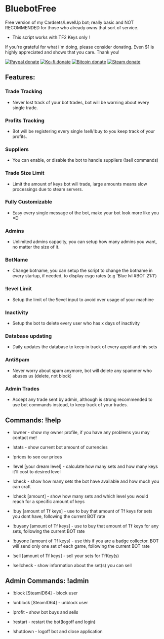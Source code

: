 # BluebotFree
Free version of my Cardsets/LevelUp bot; really basic and NOT RECOMMENDED for those who already owns that sort of service.

* This script works with TF2 Keys only !

If you're grateful for what i'm doing, please consider donating. Even $1 is highly appreciated and shows that you care. Thank you!
<p>
<a href="https://www.paypal.com/cgi-bin/webscr?cmd=_s-xclick&hosted_button_id=ZGFRUQCHW3Y4S&source=url" rel="nofollow"><img src="https://img.shields.io/badge/Paypal-donate-yellow" alt="Paypal donate" data-canonical-src="https://img.shields.io/badge/Paypal-donate-yellow" style="max-width:100%;"></a>
<a href="https://ko-fi.com/justazul" rel="nofollow"><img src="https://img.shields.io/badge/Ko--fi-donate-yellow" alt="Ko-fi donate" data-canonical-src="https://img.shields.io/badge/Ko--fi-donate-yellow" style="max-width:100%;"></a>
<a href="https://blockstream.info/address/39GQuXS1jHFWJ7daFRhz6oEcXngzvj1jiG" rel="nofollow"><img src="https://img.shields.io/badge/Bitcoin-donate-yellow" alt="Bitcoin donate" data-canonical-src="https://img.shields.io/badge/Bitcoin-donate-yellow" style="max-width:100%;"></a>
<a href="https://steamcommunity.com/tradeoffer/new/?partner=217734041&token=8O2Nj7Jv" rel="nofollow"><img src="https://img.shields.io/badge/Steam-donate-yellow" alt="Steam donate" data-canonical-src="https://img.shields.io/badge/Steam-donate-yellow" style="max-width:100%;"></a>
</p>

## Features:

### Trade Tracking 
- Never lost track of your bot trades, bot will be warning about every single trade.
### Profits Tracking 
- Bot will be registering every single !sell/!buy to you keep track of your profits.
### Suppliers 
- You can enable, or disable the bot to handle suppliers (!sell commands)
### Trade Size Limit
- Limit the amount of keys bot will trade, large amounts means slow processings due to steam servers.
### Fully Customizable 
- Easy every single message of the bot, make your bot look more like you =D
### Admins 
- Unlimited admins capacity, you can setup how many admins you want, no matter the size of it.
### BotName 
- Change botname, you can setup the script to change the botname in every startup, if needed, to display csgo rates (e.g 'Blue lvl #BOT 21:1')
### !level Limit 
- Setup the limit of the !level input to avoid over usage of your machine
### Inactivity 
- Setup the bot to delete every user who has x days of inactivity
### Database updating 
- Daily updates the database to keep in track of every appid and his sets
### AntiSpam 
- Never worry about spam anymore, bot will delete any spammer who abuses us (delete, not block)
### Admin Trades 
- Accept any trade sent by admin, although is strong recommended to use bot commands instead, to keep track of your trades.

## Commands: !help
- !owner - show my owner profile, if you have any problems you may contact me!
- !stats - show current bot amount of currencies
- !prices to see our prices

- !level [your dream level] - calculate how many sets and how many keys it'll cost to desired level
- !check - show how many sets the bot have available and how much you can craft
- !check [amount] - show how many sets and which level you would reach for a specific amount of keys

- !buy [amount of Tf keys] - use to buy that amount of Tf keys for sets you dont have, following the current BOT rate
- !buyany [amount of Tf keys] - use to buy that amount of Tf keys for any sets, following the current BOT rate
- !buyone [amount of Tf keys] - use this if you are a badge collector. BOT will send only one set of each game, following the current BOT rate

- !sell [amount of Tf keys] - sell your sets for TfKey(s)
- !sellcheck - show information about the set(s) you can sell

## Admin Commands: !admin
- !block [SteamID64] - block user
- !unblock [SteamID64] - unblock user

- !profit - show bot buys and sells

- !restart - restart the bot(logoff and login)
- !shutdown - logoff bot and close application

